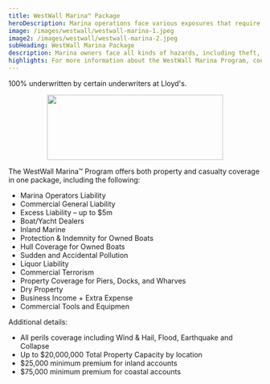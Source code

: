 ```yaml
---
title: WestWall Marina™ Package
heroDescription: Marina operations face various exposures that require several different forms of insurance, including marina liability insurance. WealthGuard's WestWall Marina Program can consolidate these coverages into one package policy.
image: /images/westwall/westwall-marina-1.jpeg
image2: /images/westwall/westwall-marina-2.jpeg
subHeading: WestWall Marina Package
description: Marina owners face all kinds of hazards, including theft, damage to boats, and sometimes, damage to the structure of the marina itself. Marina operators also face liability exposures, including injury to the public, customers, and visitors.
highlights: For more information about the WestWall Marina Program, contact WealthGuard below.
---
```

<!-- Markdown generator - https://jaspervdj.be/lorem-markdownum/ -->

100% underwritten by certain underwriters at Lloyd's.

<img src="/images/Coverholder at Lloyds_black_rgb.png" width="350" height="130" style="display: block; margin: auto;" />

The WestWall Marina:tm: Program offers both property and casualty coverage in one package, including the following:

- Marina Operators Liability
- Commercial General Liability
- Excess Liability – up to $5m
- Boat/Yacht Dealers
- Inland Marine
- Protection & Indemnity for Owned Boats
- Hull Coverage for Owned Boats
- Sudden and Accidental Pollution
- Liquor Liability
- Commercial Terrorism
- Property Coverage for Piers, Docks, and Wharves
- Dry Property
- Business Income + Extra Expense
- Commercial Tools and Equipmen

Additional details:
- All perils coverage including Wind & Hail, Flood, Earthquake and Collapse
- Up to $20,000,000 Total Property Capacity by location 
- $25,000 minimum premium for inland accounts
- $75,000 minimum premium for coastal accounts

